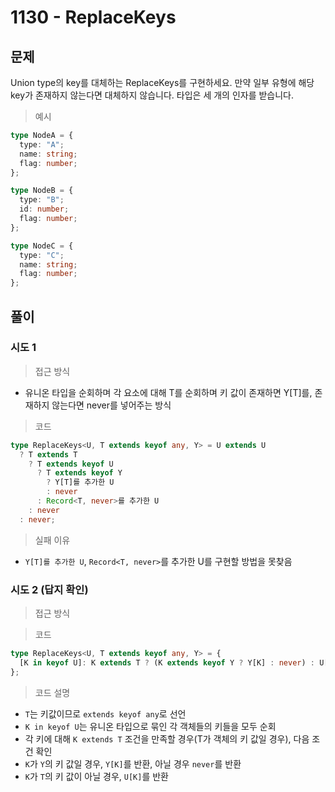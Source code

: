 # 1130 - ReplaceKeys

## 문제

Union type의 key를 대체하는 ReplaceKeys를 구현하세요.
만약 일부 유형에 해당 key가 존재하지 않는다면 대체하지 않습니다. 타입은 세 개의 인자를 받습니다.

> 예시

```ts
type NodeA = {
  type: "A";
  name: string;
  flag: number;
};

type NodeB = {
  type: "B";
  id: number;
  flag: number;
};

type NodeC = {
  type: "C";
  name: string;
  flag: number;
};
```

## 풀이

### 시도 1

> 접근 방식

- 유니온 타입을 순회하며 각 요소에 대해 T를 순회하며 키 값이 존재하면 Y[T]를, 존재하지 않는다면 never를 넣어주는 방식

> 코드

```ts
type ReplaceKeys<U, T extends keyof any, Y> = U extends U
  ? T extends T
    ? T extends keyof U
      ? T extends keyof Y
        ? Y[T]를 추가한 U
        : never
      : Record<T, never>를 추가한 U
    : never
  : never;
```

> 실패 이유

- `Y[T]를 추가한 U`, `Record<T, never>`를 추가한 U를 구현할 방법을 못찾음

### 시도 2 (답지 확인)

> 접근 방식

> 코드

```ts
type ReplaceKeys<U, T extends keyof any, Y> = {
  [K in keyof U]: K extends T ? (K extends keyof Y ? Y[K] : never) : U[K];
};
```

> 코드 설명

- `T`는 키값이므로 `extends keyof any`로 선언
- `K in keyof U`는 유니온 타입으로 묶인 각 객체들의 키들을 모두 순회
- 각 키에 대해 `K extends T` 조건을 만족할 경우(T가 객체의 키 값일 경우), 다음 조건 확인
- `K`가 `Y`의 키 값일 경우, `Y[K]`를 반환, 아닐 경우 `never`를 반환
- `K`가 `T`의 키 값이 아닐 경우, `U[K]`를 반환

